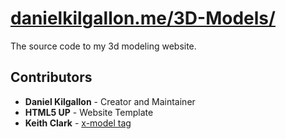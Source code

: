 # [danielkilgallon.me/3D-Models/](danielkilgallon.me/3D-Models/)

The source code to my 3d modeling website.

## Contributors

* **Daniel Kilgallon** - Creator and Maintainer
* **HTML5 UP** - Website Template
* **Keith Clark** - [x-model tag](https://keithclark.co.uk/articles/3d-models-in-html-documents/)
